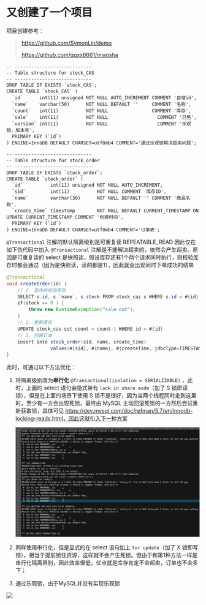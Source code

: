 # 又创建了一个项目



项目创建参考：

> https://github.com/SymonLin/demo
>
> https://github.com/qqxx6661/miaosha





```mysql
-- ----------------------------
-- Table structure for stock_CAS
-- ----------------------------
DROP TABLE IF EXISTS `stock_CAS`;
CREATE TABLE `stock_CAS` (
  `id`      int(11) unsigned NOT NULL AUTO_INCREMENT COMMENT '自增id',
  `name`    varchar(50)      NOT NULL DEFAULT ''     COMMENT '名称',
  `count`   int(11)          NOT NULL                COMMENT '库存',
  `sale`    int(11)          NOT NULL 		           COMMENT '已售',
  `version` int(11)          NOT NULL  		           COMMENT '乐观锁，版本号',
  PRIMARY KEY (`id`)
) ENGINE=InnoDB DEFAULT CHARSET=utf8mb4 COMMENT='通过乐观锁解决超卖问题';
```



```mysql
-- ----------------------------
-- Table structure for stock_order
-- ----------------------------
DROP TABLE IF EXISTS `stock_order`;
CREATE TABLE `stock_order` (
  `id`          int(11) unsigned NOT NULL AUTO_INCREMENT,
  `sid`         int(11)          NOT NULL COMMENT '库存ID',
  `name`        varchar(30)      NOT NULL DEFAULT '' COMMENT '商品名称',
  `create_time` timestamp        NOT NULL DEFAULT CURRENT_TIMESTAMP ON UPDATE CURRENT_TIMESTAMP COMMENT '创建时间',
  PRIMARY KEY (`id`)
) ENGINE=InnoDB DEFAULT CHARSET=utf8mb4 COMMENT='订单表';
```





`@Transactional` 注解的默认隔离级别是可重复读 REPEATABLE_READ 因此仅在如下伪代码中加入 `@Transactional` 注解是不能解决超卖的，依然会产生超卖。原因是可重复读的 select 是快照读，假设库存还有1个两个请求同时执行，则校验库存时都会通过（因为是快照读，读的都是1），因此就会出现同时下单成功的结果

```java
@Transactional
void createOrder(id) {
	// 1. 查询并校验库存
	SELECT s.id, s.`name`, s.stock FROM stock_cas s WHERE s.id = #{id}
	if(stock <= 0 ) {
		throw new RuntimeException("sale out");
	}
	// 2. 更新库存
	UPDATE stock_cas set count = count-1 WHERE id = #{id}
    // 3. 创建订单
    insert into stock_order(sid, name, create_time) 
                values(#{sid}, #{name}, #{createTime, jdbcType=TIMESTAMP})
}
```

此时，可通过以下方法优化：

1. 将隔离级别改为**串行化** `@Transactional(isolation = SERIALIZABLE)` ，此时，上面的 select 语句会隐式带有 `lock in share mode`（加了 S 锁即读锁），但是在上面的场景下使用 S 锁不是很好，因为当两个线程同时走到这里时，至少有一方会出现死锁，最终由 MySQL 主动回滚死锁的一方然后尝试重新获取锁，具体可见 https://dev.mysql.com/doc/refman/5.7/en/innodb-locking-reads.html，因此这就引入下一种方案

   ![image-20220222235840241](imgs/image-20220222235840241.png)

2. 同样使用串行化，但是显式的在 select 语句加上 `for update`（加了 X 锁即写锁），相当于提前锁住资源，这样就不会产生死锁。但由于和第1种方法一样是串行化隔离界别，因此效率很低，优点就是库存肯定不会超卖，订单也不会多下；

3. 通过乐观锁，由于MySQL并没有实现乐观锁



![](https://www.yuque.com/allen3zsy/alqgep/25201693)